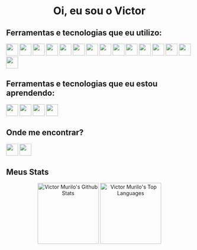 <h1 align="center">Oi, eu sou o Victor</h1>

<h2>Ferramentas e tecnologias que eu utilizo:</h2>
<div>
  <a href="https://nodejs.org/"><img height="32px" src="https://img.shields.io/badge/node.js-6DA55F?style=for-the-badge&logo=node.js&logoColor=white"></a>
  <a href="https://www.w3.org/Style/CSS/Overview.en.html"><img height="32px" src="https://img.shields.io/badge/css3-%231572B6.svg?style=for-the-badge&logo=css3&logoColor=white"></a>
  <a href="https://www.typescriptlang.org/"><img height="32px" src="https://img.shields.io/badge/typescript-%23007ACC.svg?style=for-the-badge&logo=typescript&logoColor=white"></a>
  <a href="https://www.python.org/"><img height="32px" src="https://img.shields.io/badge/python-3670A0?style=for-the-badge&logo=python&logoColor=ffdd54"></a>
  <a href="https://www.mysql.com/"><img height="32px" src="https://img.shields.io/badge/mysql-%2300f.svg?style=for-the-badge&logo=mysql&logoColor=white"></a>
  <a href="https://www.mongodb.com/"><img height="32px" src="https://img.shields.io/badge/MongoDB-%234ea94b.svg?style=for-the-badge&logo=mongodb&logoColor=white"></a>
  <a href="https://react.dev/"><img height="32px" src="https://img.shields.io/badge/react-%2320232a.svg?style=for-the-badge&logo=react&logoColor=%2361DAFB"></a>
  <a href="https://expressjs.com/"><img height="32px" src="https://img.shields.io/badge/express.js-%23404d59.svg?style=for-the-badge&logo=express&logoColor=%2361DAFB"></a>
  <a href="https://jwt.io/"><img height="32px" src="https://img.shields.io/badge/JWT-black?style=for-the-badge&logo=JSON%20web%20tokens"></a>
  <a href="https://mochajs.org/"><img height="32px" src="https://img.shields.io/badge/-mocha-%238D6748?style=for-the-badge&logo=mocha&logoColor=white"></a>
  <a href="https://jestjs.io/"><img height="32px" src="https://img.shields.io/badge/-jest-%23C21325?style=for-the-badge&logo=jest&logoColor=white"></a>
  <a href="https://www.docker.com/"><img height="32px" src="https://img.shields.io/badge/docker-%230db7ed.svg?style=for-the-badge&logo=docker&logoColor=white"></a>
  <a href="https://git-scm.com/"><img height="32px" src="https://img.shields.io/badge/git-%23F05033.svg?style=for-the-badge&logo=git&logoColor=white"></a>
  <a href="https://github.com/"><img height="32px" src="https://img.shields.io/badge/github-%23121011.svg?style=for-the-badge&logo=github&logoColor=white"></a>
  <a href="https://www.npmjs.com/"><img height="32px" src="https://img.shields.io/badge/NPM-%23CB3837.svg?style=for-the-badge&logo=npm&logoColor=white"></a>
</div>

<h2>Ferramentas e tecnologias que eu estou aprendendo:</h2>
<div>
  <a href="https://www.java.com/"><img height="32px" src="https://img.shields.io/badge/java-%23ED8B00.svg?style=for-the-badge&logo=openjdk&logoColor=white"></a>
  <a href="https://angular.io/"><img height="32px" src="https://img.shields.io/badge/angular-%23DD0031.svg?style=for-the-badge&logo=angular&logoColor=white"></a>
  <a href="https://www.djangoproject.com/"><img height="32px" src="https://img.shields.io/badge/django-%23092E20.svg?style=for-the-badge&logo=django&logoColor=white"></a>
  <a href="https://aws.amazon.com/"><img height="32px" src="https://img.shields.io/badge/AWS-%23FF9900.svg?style=for-the-badge&logo=amazon-aws&logoColor=white"></a>
</div>

<h2>Onde me encontrar?</h2>

<div>
<a href="https://www.linkedin.com/in/victor-murilo-dev/"><img height="32px" src="https://img.shields.io/badge/linkedin-%230077B5.svg?style=for-the-badge&logo=linkedin&logoColor=white"></a>
<a href="mailto:victor2706.vm@gmail.com"><img height="32px" src="https://img.shields.io/badge/Gmail-D14836?style=for-the-badge&logo=gmail&logoColor=white"></a>


</div>

<h2 align="left">Meus Stats</h2>
<div align="center">
		<a href="https://github.com/VictorMurilo23/github-readme-stats"><img height="165em" alt="Victor Murilo's Github Stats" src="https://github-readme-stats.vercel.app/api?username=victormurilo23&count_private=true&show_icons=true&theme=dracula" /></a>
		<a href="https://github.com/VictorMurilo23/github-readme-stats"><img height="165em" alt="Victor Murilo's Top Languages" src="https://github-readme-stats.vercel.app/api/top-langs/?username=victormurilo23&layout=compact&theme=dracula"></a>
</div>
